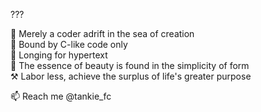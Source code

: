 ???

🐶 Merely a coder adrift in the sea of creation  
🐹 Bound by C-like code only  
🐴 Longing for hypertext  
🦖 The essence of beauty is found in the simplicity of form  
⚒️ Labor less, achieve the surplus of life's greater purpose

📫 Reach me @tankie_fc
